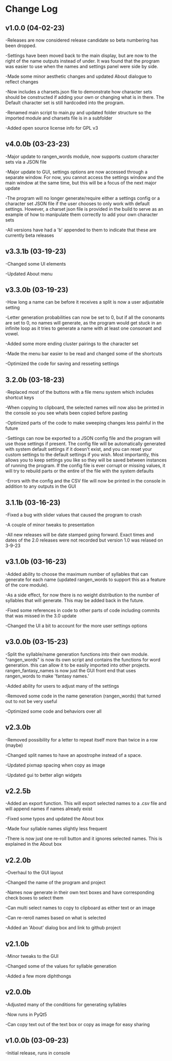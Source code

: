 # Change Log

## v1.0.0 (04-02-23)

-Releases are now considered release candidate so beta numbering has been dropped.

-Settings have been moved back to the main display, but are now to the right of the name outputs instead of under. It was found that the program was easier to use when the names and settings panel were side by side.

-Made some minor aesthetic changes and updated About dialogue to reflect changes

-Now includes a charsets.json file to demonstrate how character sets should be constructed if adding your own or changing what is in there. The Default character set is still hardcoded into the program.

-Renamed main script to main.py and updated folder structure so the imported module and charsets file is in a subfolder

-Added open source license info for GPL v3

## v4.0.0b (03-23-23)

-Major update to rangen_words module, now supports custom character sets via a JSON file

-Major update to GUI, settings options are now accessed through a separate window. For now, you cannot access the settings window and the main window at the same time, but this will be a focus of the next major update

-The program will no longer generate/require either a settings config or a character set JSON file if the user chooses to only work with default settings. However, a charset json file is provided in the build to serve as an example of how to manipulate them correctly to add your own character sets

-All versions have had a 'b' appended to them to indicate that these are currently beta releases

## v3.3.1b (03-19-23)

-Changed some UI elements

-Updated About menu

## v3.3.0b (03-19-23)

-How long a name can be before it receives a split is now a user adjustable setting

-Letter generation probabilities can now be set to 0, but if all the cononants are set to 0, no names will generate, as the program would get stuck in an infinite loop as it tries to generate a name with at least one consonant and vowel.

-Added some more ending cluster pairings to the character set

-Made the menu bar easier to be read and changed some of the shortcuts

-Optimized the code for saving and resseting settings

## 3.2.0b (03-18-23)

-Replaced most of the buttons with a file menu system which includes shortcut keys

-When copying to clipboard, the selected names will now also be printed in the console so you see whats been copied before pasting

-Optimized parts of the code to make sweeping changes less painful in the future

-Settings can now be exported to a JSON config file and the program will use those settings if present. The config file will be automatically generated with system default settings if it doesn't exist, and you can reset your custom settings to the default settings if you wish. Most importantly, this allows you to keep settings you like so they will be saved between instances of running the program. If the config file is ever corrupt or missing values, it will try to rebuild parts or the entire of the file with the system defaults

-Errors with the config and the CSV file will now be printed in the console in addition to any outputs in the GUI

## 3.1.1b (03-16-23)

-Fixed a bug with slider values that caused the program to crash

-A couple of minor tweaks to presentation

-All new releases will be date stamped going forward. Exact times and dates of the 2.0 releases were not recorded but version 1.0 was relased on 3-9-23

## v3.1.0b (03-16-23)

-Added ability to choose the maximum number of syllables that can generate for each name (updated rangen_words to support this as a feature of the core module).

-As a side effect, for now there is no weight distribution to the number of syllables that will generate. This may be added back in the future.

-Fixed some references in code to other parts of code including commits that was missed in the 3.0 update

-Changed the UI a bit to account for the more user settings options

## v3.0.0b (03-15-23)

-Split the syllable/name generation functions into their own module. "rangen_words" is now its own script and contains the functions for word generation. this can allow it to be easily imported into other projects. rangen_fantasy_names is now just the GUI front end that uses rangen_words to make 'fantasy names.'

-Added ability for users to adjust many of the settings

-Removed some code in the name generation (rangen_words) that turned out to not be very useful

-Optimized some code and behaviors over all


## v2.3.0b

-Removed possibility for a letter to repeat itself more than twice in a row (maybe)

-Changed split names to have an apostrophe instead of a space.

-Updated pixmap spacing when copy as image

-Updated gui to better align widgets

## v2.2.5b

-Added an export function. This will export selected names to a .csv file and will append names if names already exist

-Fixed some typos and updated the About box

-Made four syllable names slightly less frequent

-There is now just one re-roll button and it ignores selected names. This is explained in the About box


## v2.2.0b

-Overhaul to the GUI layout

-Changed the name of the program and project

-Names now generate in their own text boxes and have corresponding check boxes to select them

-Can multi select names to copy to clipboard as either text or an image

-Can re-reroll names based on what is selected

-Added an 'About' dialog box and link to github project

## v2.1.0b

-Minor tweaks to the GUI

-Changed some of the values for syllable generation

-Added a few more diphthongs

## v2.0.0b

-Adjusted many of the conditions for generating syllables

-Now runs in PyQt5

-Can copy text out of the text box or copy as image for easy sharing

## v1.0.0b (03-09-23)

-Initial release, runs in console
